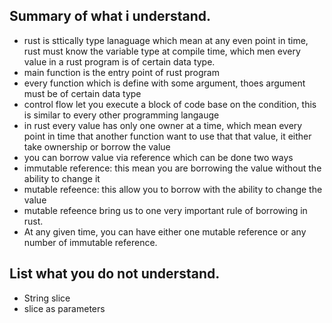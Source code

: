
## Summary of what i understand.
- rust is sttically type lanaguage which mean at any even point in time, rust must know the variable type at compile time, which men every value in a rust program is of certain data type.
- main function is the entry point of rust program
- every function which is define with some argument, thoes argument must be of certain data type
- control flow let you execute a block of code base on the condition, this is similar to every other programming langauge
- in rust every value has only one owner at a time, which mean every point in time that another function want to use that that value, it either take ownership or borrow the value 
- you can borrow value via reference which can be done two ways 
- immutable reference: this mean you are borrowing the value without the ability to change it
- mutable refeence: this allow you to borrow with the ability to change the value
- mutable refeence bring us to one very important rule of borrowing in rust.
- At any given time, you can have either one mutable reference or any number of immutable reference.


## List what you do **not** understand.
- String slice
- slice as parameters
